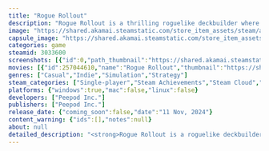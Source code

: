 ```yaml
---
title: "Rogue Rollout"
description: "Rogue Rollout is a thrilling roguelike deckbuilder where you score points in a classic dice game style, choose powerful artifacts, and face challenging obstacles as you push through endless rounds."
image: "https://shared.akamai.steamstatic.com/store_item_assets/steam/apps/3033600/header.jpg?t=1731328998"
capsule_image: "https://shared.akamai.steamstatic.com/store_item_assets/steam/apps/3033600/capsule_231x87.jpg?t=1731328998"
categories: game
steamid: 3033600
screenshots: [{"id":0,"path_thumbnail":"https://shared.akamai.steamstatic.com/store_item_assets/steam/apps/3033600/ss_483d8c999945d40415e21a2314ab26ceb8ffc2d2.600x338.jpg?t=1731328998","path_full":"https://shared.akamai.steamstatic.com/store_item_assets/steam/apps/3033600/ss_483d8c999945d40415e21a2314ab26ceb8ffc2d2.1920x1080.jpg?t=1731328998"},{"id":1,"path_thumbnail":"https://shared.akamai.steamstatic.com/store_item_assets/steam/apps/3033600/ss_c948d7c3514d84b4b24e776297634a79cc63b607.600x338.jpg?t=1731328998","path_full":"https://shared.akamai.steamstatic.com/store_item_assets/steam/apps/3033600/ss_c948d7c3514d84b4b24e776297634a79cc63b607.1920x1080.jpg?t=1731328998"},{"id":2,"path_thumbnail":"https://shared.akamai.steamstatic.com/store_item_assets/steam/apps/3033600/ss_94166e461d3df4d7ab90d27fb94e99626172efe3.600x338.jpg?t=1731328998","path_full":"https://shared.akamai.steamstatic.com/store_item_assets/steam/apps/3033600/ss_94166e461d3df4d7ab90d27fb94e99626172efe3.1920x1080.jpg?t=1731328998"},{"id":3,"path_thumbnail":"https://shared.akamai.steamstatic.com/store_item_assets/steam/apps/3033600/ss_78eb5dbc0d60716be90d7300c386dcc660050277.600x338.jpg?t=1731328998","path_full":"https://shared.akamai.steamstatic.com/store_item_assets/steam/apps/3033600/ss_78eb5dbc0d60716be90d7300c386dcc660050277.1920x1080.jpg?t=1731328998"},{"id":4,"path_thumbnail":"https://shared.akamai.steamstatic.com/store_item_assets/steam/apps/3033600/ss_8dc087db2c4a340a803c577d5cedfc81ca525e63.600x338.jpg?t=1731328998","path_full":"https://shared.akamai.steamstatic.com/store_item_assets/steam/apps/3033600/ss_8dc087db2c4a340a803c577d5cedfc81ca525e63.1920x1080.jpg?t=1731328998"},{"id":5,"path_thumbnail":"https://shared.akamai.steamstatic.com/store_item_assets/steam/apps/3033600/ss_419b7ddeb0038d3b9fbeb8643297cff158ec79f6.600x338.jpg?t=1731328998","path_full":"https://shared.akamai.steamstatic.com/store_item_assets/steam/apps/3033600/ss_419b7ddeb0038d3b9fbeb8643297cff158ec79f6.1920x1080.jpg?t=1731328998"},{"id":6,"path_thumbnail":"https://shared.akamai.steamstatic.com/store_item_assets/steam/apps/3033600/ss_b60063c5b2b3c86f14dba6519646a18a5067e768.600x338.jpg?t=1731328998","path_full":"https://shared.akamai.steamstatic.com/store_item_assets/steam/apps/3033600/ss_b60063c5b2b3c86f14dba6519646a18a5067e768.1920x1080.jpg?t=1731328998"}]
movies: [{"id":257044610,"name":"Rogue Rollout","thumbnail":"https://shared.akamai.steamstatic.com/store_item_assets/steam/apps/257044610/movie.293x165.jpg?t=1723815535","webm":{"480":"http://video.akamai.steamstatic.com/store_trailers/257044610/movie480_vp9.webm?t=1723815535","max":"http://video.akamai.steamstatic.com/store_trailers/257044610/movie_max_vp9.webm?t=1723815535"},"mp4":{"480":"http://video.akamai.steamstatic.com/store_trailers/257044610/movie480.mp4?t=1723815535","max":"http://video.akamai.steamstatic.com/store_trailers/257044610/movie_max.mp4?t=1723815535"},"highlight":true}]
genres: ["Casual","Indie","Simulation","Strategy"]
steam_categories: ["Single-player","Steam Achievements","Steam Cloud","Steam Leaderboards","Family Sharing"]
platforms: {"windows":true,"mac":false,"linux":false}
developers: ["Peepod Inc."]
publishers: ["Peepod Inc."]
release_date: {"coming_soon":false,"date":"11 Nov, 2024"}
content_warning: {"ids":[],"notes":null}
about: null
detailed_description: "<strong>Rogue Rollout is a roguelike deckbuilder that challenges you to master the dice and strategically choose your path through an ever-increasing gauntlet of rounds.</strong><br><br>Roll dice, score points, and pick artifacts to enhance your gameplay as you aim to reach the highest round possible. Each round requires you to score a set number of points to advance, with the difficulty ramping up as you progress. Failure to meet the required points results in a game over, sending you back to the start for another try.<br><br>       <img class=\"bb_img\" src=\"https://shared.akamai.steamstatic.com/store_item_assets/steam/apps/3033600/extras/Dice_2.gif?t=1731328998\" /><br><br><img class=\"bb_img\" src=\"https://shared.akamai.steamstatic.com/store_item_assets/steam/apps/3033600/extras/StoreHeader.png?t=1731328998\" /><br><br><ul class=\"bb_ul\"><li><strong>Artifacts</strong>: As you advance through rounds, you'll choose from over 130 artifacts that provide powerful bonuses and unique gameplay twists. Beware of cursed artifacts, which add challenging restrictions and obstacles.<br><br>            <img class=\"bb_img\" src=\"https://shared.akamai.steamstatic.com/store_item_assets/steam/apps/3033600/extras/FirstToStrike2.gif?t=1731328998\" /> <img class=\"bb_img\" src=\"https://shared.akamai.steamstatic.com/store_item_assets/steam/apps/3033600/extras/enhancedPenta4.gif?t=1731328998\" /> <br>            <img class=\"bb_img\" src=\"https://shared.akamai.steamstatic.com/store_item_assets/steam/apps/3033600/extras/EnhancedTriple.gif?t=1731328998\" /> <img class=\"bb_img\" src=\"https://shared.akamai.steamstatic.com/store_item_assets/steam/apps/3033600/extras/HexagonHoldup.gif?t=1731328998\" /><br><br><img class=\"bb_img\" src=\"https://shared.akamai.steamstatic.com/store_item_assets/steam/apps/3033600/extras/StoreHeader3.png?t=1731328998\" /><br><br></li><li><strong>Challenge Modes</strong>: For those seeking an extra layer of difficulty, 18 Challenge Modes offer unique conditions and obstacles. Overcome these challenges to unlock achievements, new artifacts and prove your mastery. One such mode is &quot;Unsturdy Locks,&quot; where locked dice have a chance to reroll, adding a new level of unpredictability.<br><br></li><li><strong>Leaderboard</strong>: Compete with friends and players worldwide on dynamic leaderboards! Each game difficulty has its own leaderboard, allowing you to showcase your skills and strive for the highest rounds achieved in your chosen challenge level.<br><br></li><li><strong>Endless Mode</strong>: Test your endurance and strategic skills in Endless Mode, where you aim to reach the highest round possible. With score requirements continually increasing, how far can you push your luck?<br><br></li><li><strong>Strategic Depth</strong>: Rogue Rollout is more than just a dice game. The combination of artifacts and obstacles ensures that each run is different, requiring you to adapt your strategy and make tough decisions to progress.</li></ul><br><img class=\"bb_img\" src=\"https://shared.akamai.steamstatic.com/store_item_assets/steam/apps/3033600/extras/StoreHeader4.png?t=1731328998\" /><br><br>Whether you're a fan of roguelikes, deckbuilders, or classic dice games, Rogue Rollout delivers an addictive and satisfying gameplay experience. Roll your dice, plan your moves, and see how far you can go in this unique and challenging adventure. Will you rise to the challenge and achieve the highest score, or will the dice decide your fate? Start your adventure today!"
---
```


